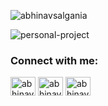 <p align="left"> <img src="https://komarev.com/ghpvc/?username=abhinavsalgania&label=Profile%20views&color=0e75b6&style=flat" alt="abhinavsalgania" /> </p>

![personal-project](https://user-images.githubusercontent.com/60488689/207229637-7221e0fb-36e3-4dc7-aaa3-a6cfb93706d8.jpg)


<h3 align="left">Connect with me:</h3>
<p align="left">
<a href="https://twitter.com/abhinavsalgania" target="blank"><img align="center" src="https://raw.githubusercontent.com/rahuldkjain/github-profile-readme-generator/master/src/images/icons/Social/twitter.svg" alt="abhinavsalgania" height="30" width="40" /></a>
<a href="https://www.linkedin.com/in/abhinav-s-4837011a0/" target="blank"><img align="center" src="https://raw.githubusercontent.com/rahuldkjain/github-profile-readme-generator/master/src/images/icons/Social/linked-in-alt.svg" alt="abhinav-s" height="30" width="40" /></a>
<a href="https://instagram.com/abhinav_salgania" target="blank"><img align="center" src="https://raw.githubusercontent.com/rahuldkjain/github-profile-readme-generator/master/src/images/icons/Social/instagram.svg" alt="abhinav_salgania" height="30" width="40" /></a>
</p>

<!---
AbhinavSalgania/AbhinavSalgania is a ✨ special ✨ repository because its `README.md` (this file) appears on your GitHub profile.
You can click the Preview link to take a look at your changes.
--->
